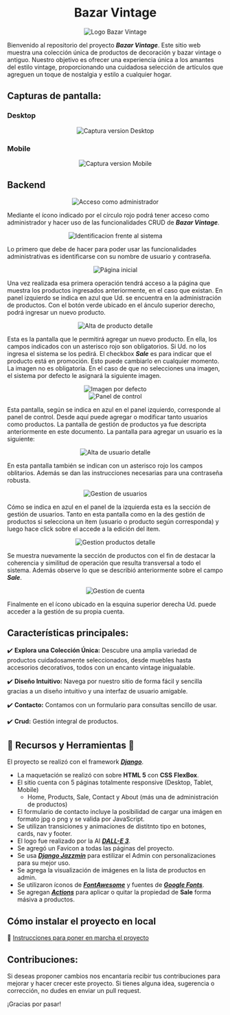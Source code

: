 <div align="center" style="max-height:300">
<h1>Bazar Vintage</h1>
</div>

<div align="center">
<img src="BazarVintage/core/static/img/favicon.png" alt="Logo Bazar Vintage" style="max-width:150px;">
</div>

Bienvenido al repositorio del proyecto ***Bazar Vintage***. Este sitio web muestra una colección única de productos de decoración y bazar vintage o antiguo. Nuestro objetivo es ofrecer una experiencia única a los amantes del estilo vintage, proporcionando una cuidadosa selección de artículos que agreguen un toque de nostalgia y estilo a cualquier hogar.

## Capturas de pantalla:

### Desktop

<div align="center">
  <img src="BazarVintage/core/assets/readme_home.jpg" alt="Captura version Desktop" style="max-width:100%;">
</div>

### Mobile

<div align="center">
<img src="BazarVintage/core/assets/readme_mobile.jpg" alt="Captura version Mobile" style="max-height:250px;">
</div>

## Backend

<div align="center">
<img src="BazarVintage/core/assets/readme_acceso.jpg" alt="Acceso como administrador" style="max-width:100%;">
</div>

Mediante el ícono indicado por el círculo rojo podrá tener acceso como administrador y hacer uso de las funcionalidades CRUD de ***Bazar Vintage***.

<div align="center">
<img src="BazarVintage/core/assets/readme_back01.jpg" alt="Identificacion frente al sistema" style="max-width:100%;">
</div>

Lo primero que debe de hacer para poder usar las funcionalidades administrativas es identificarse con su nombre de usuario y contraseña.

<div align="center">
<img src="BazarVintage/core/assets/readme_back02.jpg" alt="Página inicial" style="max-width:100%;">
</div>

Una vez realizada esa primera operación tendrá acceso a la página que muestra los productos ingresados anteriormente, en el caso que existan. En panel izquierdo se indica en azul que Ud. se encuentra en la administración de productos.
Con el botón verde ubicado en el ánculo superior derecho, podrá ingresar un nuevo producto.

<div align="center">
<img src="BazarVintage/core/assets/readme_back02b.jpg" alt="Alta de producto detalle" style="max-width:100%;">
</div>

Esta es la pantalla que le permitirá agregar un nuevo producto. En ella, los campos indicados con un asterisco rojo son obligatorios. Si Ud. no los ingresa el sistema se los pedirá.
El checkbox ***Sale*** es para indicar que el producto está en promoción. Esto puede cambiarlo en cualquier momento.
La imagen no es obligatoria. En el caso de que no selecciones una imagen, el sistema por defecto le asignará la siguiente imagen.

<div align="center">
<img src="BazarVintage/core/assets/default_image.jpg" alt="Imagen por defecto" style="max-height:150px;">
</div>


<div align="center">
<img src="BazarVintage/core/assets/readme_back03.jpg" alt="Panel de control" style="max-width:100%;">
</div>

Esta pantalla, según se indica en azul en el panel izquierdo, corresponde al panel de control. Desde aquí puede agregar o modificar tanto usuarios como productos.
La pantalla de gestión de productos ya fue descripta anteriormente en este documento.
La pantalla para agregar un usuario es la siguiente:

<div align="center">
<img src="BazarVintage/core/assets/readme_back03b.jpg" alt="Alta de usuario detalle" style="max-width:100%;">
</div>

En esta pantalla también se indican con un asterisco rojo los campos oblitarios.
Además se dan las instrucciones necesarias para una contraseña robusta.

<div align="center">
<img src="BazarVintage/core/assets/readme_back04.jpg" alt="Gestion de usuarios" style="max-width:100%;">
</div>

Cómo se indica en azul en el panel de la izquierda esta es la sección de gestión de usuarios. Tanto en esta pantalla como en la des gestión de productos si selecciona un item (usuario o producto según corresponda) y luego hace click sobre el accede a la edición del item.

<div align="center">
<img src="BazarVintage/core/assets/readme_back05.jpg" alt="Gestion productos detalle" style="max-width:100%;">
</div>

Se muestra nuevamente la sección de productos con el fin de destacar la coherencia y similitud de operación que resulta transversal a todo el sistema.
Además observe lo que se describió anteriormente sobre el campo ***Sale***.

<div align="center">
<img src="BazarVintage/core/assets/readme_back06.jpg" alt="Gestion de cuenta" style="max-width:100%;">
</div>

Finalmente en el ícono ubicado en la esquina superior derecha Ud. puede acceder a la gestión de su propia cuenta.

## Características principales:

✔️ **Explora una Colección Única:** Descubre una amplia variedad de productos cuidadosamente seleccionados, desde muebles hasta accesorios decorativos, todos con un encanto vintage inigualable.

✔️ **Diseño Intuitivo:** Navega por nuestro sitio de forma fácil y sencilla gracias a un diseño intuitivo y una interfaz de usuario amigable.

✔️ **Contacto:** Contamos con un formulario para consultas sencillo de usar.

✔️ **Crud:** Gestión integral de productos.

## 🚧 Recursos y Herramientas 🚧

 El proyecto se realizó con el framework ***[Django](https://www.djangoproject.com/)***.
- La maquetación se realizó con sobre **HTML 5** con **CSS** **FlexBox**.
- El sitio cuenta con 5 páginas totalmente responsive (Desktop, Tablet, Mobile)
  - Home, Products, Sale, Contact y About (más una de administración de productos)
- El formulario de contacto incluye la posibilidad de cargar una imágen en formato jpg o png y se valida por JavaScript.
- Se utilizan transiciones y animaciones de distitnto tipo en botones, cards, nav y footer.
- El logo fue realizado por la AI ***[DALL-E 3](https://openai.com/index/dall-e-3/)***.
- Se agregó un Favicon a todas las páginas del proyecto.
- Se usa ***[Django Jazzmin](https://django-jazzmin.readthedocs.io/)*** para estilizar el Admin con personalizaciones para su mejor uso.
- Se agrega la visualización de imágenes en la lista de productos en admin.
- Se utilizaron íconos de ***[FontAwesome](https://fontawesome.com/)*** y fuentes de ***[Google Fonts](https://fonts.google.com/)***.
- Se agregan ***[Actions](https://docs.djangoproject.com/en/5.0/ref/contrib/admin/actions/)*** para aplicar  o quitar la propiedad de **Sale** forma másiva a productos.

## Cómo instalar el proyecto en local

🔗  [Instrucciones para poner en marcha el proyecto](https://github.com/AndresQ-Dev/Miscelanios/blob/main/Instrucciones%20para%20Instalar%20Bazar%20Vintage.md)  

## Contribuciones:

Si deseas proponer cambios nos encantaría recibir tus contribuciones para mejorar y hacer crecer este proyecto. Si tienes alguna idea, sugerencia o corrección, no dudes en enviar un pull request.

¡Gracias por pasar!
